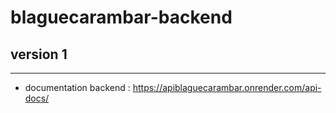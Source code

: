 # blaguecarambar-backend

## version 1

---

- documentation backend : https://apiblaguecarambar.onrender.com/api-docs/
